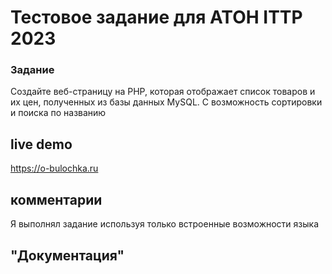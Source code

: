 # Тестовое задание для АТОН ITTP 2023

### Задание 
Создайте веб-страницу на PHP, которая отображает список товаров
и их цен, полученных из базы данных MySQL. С возможность сортировки и поиска по названию

## live demo
<a href="https://o-bulochka.ru">https://o-bulochka.ru</a>

## комментарии
  Я выполнял задание используя только встроенные возможности языка
  
## "Документация"
  



